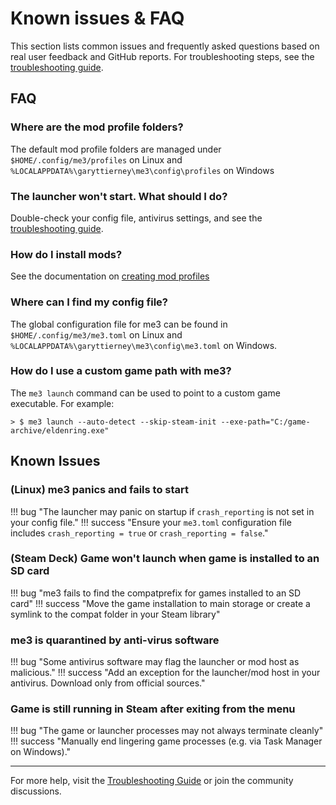 # Known issues & FAQ

This section lists common issues and frequently asked questions based on real user feedback and GitHub reports. For troubleshooting steps, see the [troubleshooting guide](troubleshooting.md).

## FAQ

### Where are the mod profile folders?

The default mod profile folders are managed under `$HOME/.config/me3/profiles` on Linux and `%LOCALAPPDATA%\garyttierney\me3\config\profiles` on Windows

### The launcher won't start. What should I do?

Double-check your config file, antivirus settings, and see the [troubleshooting guide](troubleshooting.md).

### How do I install mods?

See the documentation on [creating mod profiles](./creating-mod-profiles.md)

### Where can I find my config file?

The global configuration file for me3 can be found in `$HOME/.config/me3/me3.toml` on Linux and `%LOCALAPPDATA%\garyttierney\me3\config\me3.toml` on Windows.

### How do I use a custom game path with me3?

The `me3 launch` command can be used to point to a custom game executable. For example:

```shell
> $ me3 launch --auto-detect --skip-steam-init --exe-path="C:/game-archive/eldenring.exe"
```

## Known Issues

### (Linux) me3 panics and fails to start

!!! bug "The launcher may panic on startup if `crash_reporting` is not set in your config file."
!!! success "Ensure your `me3.toml` configuration file includes `crash_reporting = true` or `crash_reporting = false`."

### (Steam Deck) Game won't launch when game is installed to an SD card

!!! bug "me3 fails to find the compatprefix for games installed to an SD card"
!!! success "Move the game installation to main storage or create a symlink to the compat folder in your Steam library"

### me3 is quarantined by anti-virus software

!!! bug "Some antivirus software may flag the launcher or mod host as malicious."
!!! success "Add an exception for the launcher/mod host in your antivirus. Download only from official sources."

### Game is still running in Steam after exiting from the menu

!!! bug "The game or launcher processes may not always terminate cleanly"
!!! success "Manually end lingering game processes (e.g. via Task Manager on Windows)."

---

For more help, visit the [Troubleshooting Guide](troubleshooting.md) or join the community discussions.
